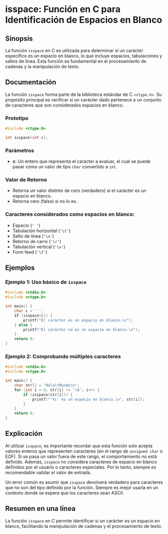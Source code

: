 <!--
Meta Description: # isspace: Función en C para Identificación de Espacios en Blanco ## Sinopsis La función `isspace` en C es utilizada para determinar si un carácter es...
Meta Keywords: isspace, blanco, espacio, que, caracteres
-->

# isspace: Función en C para Identificación de Espacios en Blanco

## Sinopsis
La función `isspace` en C es utilizada para determinar si un carácter específico es un espacio en blanco, lo que incluye espacios, tabulaciones y saltos de línea. Esta función es fundamental en el procesamiento de cadenas y la manipulación de texto.

## Documentación
La función `isspace` forma parte de la biblioteca estándar de C `<ctype.h>`. Su propósito principal es verificar si un carácter dado pertenece a un conjunto de caracteres que son considerados espacios en blanco.

### Prototipo
```c
#include <ctype.h>

int isspace(int c);
```

### Parámetros
- **c**: Un entero que representa el carácter a evaluar, el cual se puede pasar como un valor de tipo `char` convertido a `int`.

### Valor de Retorno
- Retorna un valor distinto de cero (verdadero) si el carácter es un espacio en blanco.
- Retorna cero (falso) si no lo es.

### Caracteres considerados como espacios en blanco:
- Espacio (`' '`)
- Tabulación horizontal (`'\t'`)
- Salto de línea (`'\n'`)
- Retorno de carro (`'\r'`)
- Tabulación vertical (`'\v'`)
- Form feed (`'\f'`)

## Ejemplos

### Ejemplo 1: Uso básico de `isspace`
```c
#include <stdio.h>
#include <ctype.h>

int main() {
    char c = ' ';
    if (isspace(c)) {
        printf("El carácter es un espacio en blanco.\n");
    } else {
        printf("El carácter no es un espacio en blanco.\n");
    }
    return 0;
}
```

### Ejemplo 2: Comprobando múltiples caracteres
```c
#include <stdio.h>
#include <ctype.h>

int main() {
    char str[] = "Hola\tMundo\n";
    for (int i = 0; str[i] != '\0'; i++) {
        if (isspace(str[i])) {
            printf("'%c' es un espacio en blanco.\n", str[i]);
        }
    }
    return 0;
}
```

## Explicación
Al utilizar `isspace`, es importante recordar que esta función solo acepta valores enteros que representen caracteres (en el rango de `unsigned char` o EOF). Si se pasa un valor fuera de este rango, el comportamiento no está definido. Además, `isspace` no considera caracteres de espacio en blanco definidos por el usuario o caracteres especiales. Por lo tanto, siempre es recomendable validar el valor de entrada.

Un error común es asumir que `isspace` devolverá verdadero para caracteres que no son del tipo definido por la función. Siempre es mejor usarla en un contexto donde se espera que los caracteres sean ASCII.

## Resumen en una línea
La función `isspace` en C permite identificar si un carácter es un espacio en blanco, facilitando la manipulación de cadenas y el procesamiento de texto.